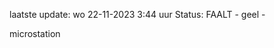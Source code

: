 laatste update: 
wo 22-11-2023  3:44   uur 
Status: FAALT - geel - 
<div class="service Y">microstation</div>